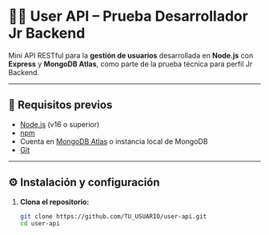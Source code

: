 # 🧑‍💻 User API – Prueba Desarrollador Jr Backend

Mini API RESTful para la **gestión de usuarios** desarrollada en **Node.js** con **Express** y **MongoDB Atlas**, como parte de la prueba técnica para perfil Jr Backend.

---

## 🚀 Requisitos previos
- [Node.js](https://nodejs.org/) (v16 o superior)
- [npm](https://www.npmjs.com/)
- Cuenta en [MongoDB Atlas](https://www.mongodb.com/cloud/atlas) o instancia local de MongoDB
- [Git](https://git-scm.com/)

---

## ⚙ Instalación y configuración
1. **Clona el repositorio:**
   ```bash
   git clone https://github.com/TU_USUARIO/user-api.git
   cd user-api
